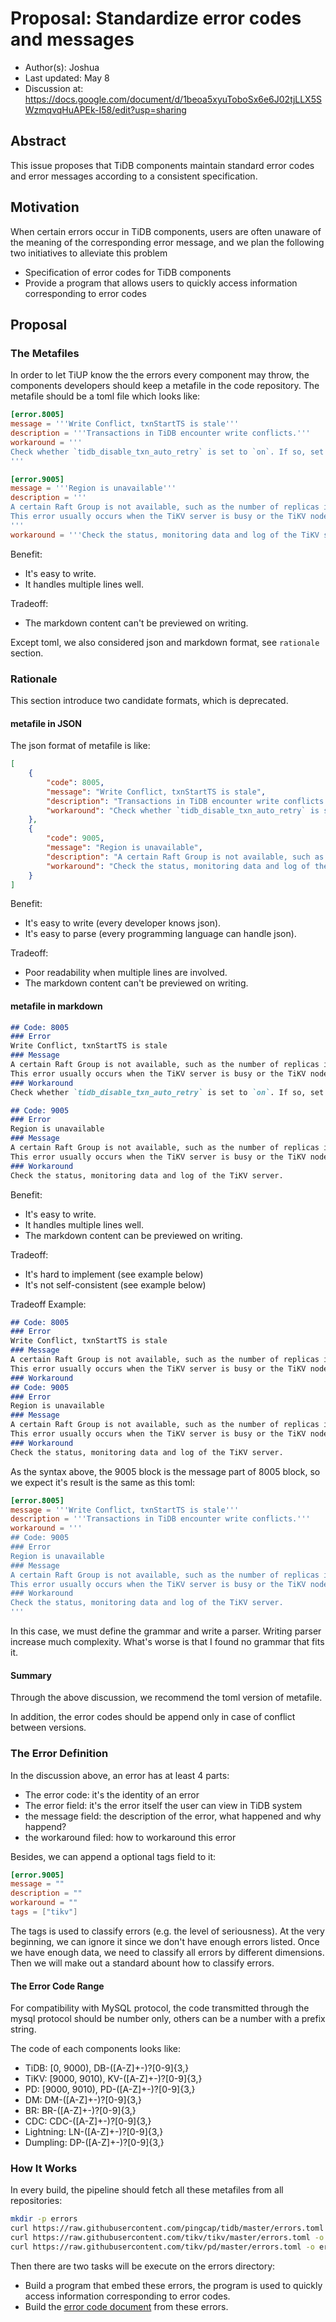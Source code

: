 # Proposal: Standardize error codes and messages

- Author(s):     Joshua
- Last updated:  May 8
- Discussion at: https://docs.google.com/document/d/1beoa5xyuToboSx6e6J02tjLLX5SWzmqvqHuAPEk-I58/edit?usp=sharing

## Abstract

This issue proposes that TiDB components maintain standard error codes and error messages according to a consistent specification.

## Motivation

When certain errors occur in TiDB components, users are often unaware of the meaning of the corresponding error message, and we plan the following two initiatives to alleviate this problem

- Specification of error codes for TiDB components
- Provide a program that allows users to quickly access information corresponding to error codes

## Proposal

### The Metafiles

In order to let TiUP know the the errors every component may throw, the components developers should
keep a metafile in the code repository. The metafile should be a toml file which looks like:

```toml
[error.8005]
message = '''Write Conflict, txnStartTS is stale'''
description = '''Transactions in TiDB encounter write conflicts.'''
workaround = '''
Check whether `tidb_disable_txn_auto_retry` is set to `on`. If so, set it to `off`; if it is already `off`, increase the value of `tidb_retry_limit` until the error no longer occurs.
'''

[error.9005]
message = '''Region is unavailable'''
description = '''
A certain Raft Group is not available, such as the number of replicas is not enough.
This error usually occurs when the TiKV server is busy or the TiKV node is down.
'''
workaround = '''Check the status, monitoring data and log of the TiKV server.'''
```

Benefit:
- It's easy to write.
- It handles multiple lines well.

Tradeoff:
- The markdown content can't be previewed on writing.

Except toml, we also considered json and markdown format, see `rationale` section.

### Rationale

This section introduce two candidate formats, which is deprecated.

#### metafile in JSON

The json format of metafile is like:

```json
[
    {
        "code": 8005,
        "message": "Write Conflict, txnStartTS is stale",
        "description": "Transactions in TiDB encounter write conflicts.",
        "workaround": "Check whether `tidb_disable_txn_auto_retry` is set to `on`. If so, set it to `off`; if it is already `off`, increase the value of `tidb_retry_limit` until the error no longer occurs."
    },
    {
        "code": 9005,
        "message": "Region is unavailable",
        "description": "A certain Raft Group is not available, such as the number of replicas is not enough.\nThis error usually occurs when the TiKV server is busy or the TiKV node is down.",
        "workaround": "Check the status, monitoring data and log of the TiKV server."
    }
]
```

Benefit:
- It's easy to write (every developer knows json).
- It's easy to parse (every programming language can handle json).

Tradeoff:
- Poor readability when multiple lines are involved.
- The markdown content can't be previewed on writing.

#### metafile in markdown

```md
## Code: 8005
### Error
Write Conflict, txnStartTS is stale
### Message
A certain Raft Group is not available, such as the number of replicas is not enough.
This error usually occurs when the TiKV server is busy or the TiKV node is down.
### Workaround
Check whether `tidb_disable_txn_auto_retry` is set to `on`. If so, set it to `off`; if it is already `off`, increase the value of `tidb_retry_limit` until the error no longer occurs.

## Code: 9005
### Error
Region is unavailable
### Message
A certain Raft Group is not available, such as the number of replicas is not enough.
This error usually occurs when the TiKV server is busy or the TiKV node is down.
### Workaround
Check the status, monitoring data and log of the TiKV server.
```

Benefit:
- It's easy to write.
- It handles multiple lines well.
- The markdown content can be previewed on writing.

Tradeoff:
- It's hard to implement (see example below)
- It's not self-consistent (see example below)

Tradeoff Example:

```md
## Code: 8005
### Error
Write Conflict, txnStartTS is stale
### Message
A certain Raft Group is not available, such as the number of replicas is not enough.
This error usually occurs when the TiKV server is busy or the TiKV node is down.
### Workaround
## Code: 9005
### Error
Region is unavailable
### Message
A certain Raft Group is not available, such as the number of replicas is not enough.
This error usually occurs when the TiKV server is busy or the TiKV node is down.
### Workaround
Check the status, monitoring data and log of the TiKV server.
```

As the syntax above, the 9005 block is the message part of 8005 block, so we expect it's result is the same as this toml:

```toml
[error.8005]
message = '''Write Conflict, txnStartTS is stale'''
description = '''Transactions in TiDB encounter write conflicts.'''
workaround = '''
## Code: 9005
### Error
Region is unavailable
### Message
A certain Raft Group is not available, such as the number of replicas is not enough.
This error usually occurs when the TiKV server is busy or the TiKV node is down.
### Workaround
Check the status, monitoring data and log of the TiKV server.
'''
```

In this case, we must define the grammar and write a parser. Writing parser increase much complexity. What's worse
is that I found no grammar that fits it.

#### Summary

Through the above discussion, we recommend the toml version of metafile. 

In addition, the error codes should be append only in case of conflict between versions.

### The Error Definition

In the discussion above, an error has at least 4 parts:
- The error code: it's the identity of an error
- The error field: it's the error itself the user can view in TiDB system
- the message field: the description of the error, what happened and why happend?
- the workaround filed: how to workaround this error

Besides, we can append a optional tags field to it:
```toml
[error.9005]
message = ""
description = ""
workaround = ""
tags = ["tikv"]
```

The tags is used to classify errors (e.g. the level of seriousness). At the very beginning, we can ignore it since we don't have enough errors listed. Once we have enough data, we need to classify all errors by different dimensions. Then we will make out a standard abount how to classify errors.

#### The Error Code Range

For compatibility with MySQL protocol, the code transmitted through the mysql protocol should be number only, others can be a number with a prefix string.

The code of each components looks like:
- TiDB: [0, 9000), DB-([A-Z]+-)?[0-9]{3,}
- TiKV: [9000, 9010), KV-([A-Z]+-)?[0-9]{3,}
- PD: [9000, 9010), PD-([A-Z]+-)?[0-9]{3,}
- DM: DM-([A-Z]+-)?[0-9]{3,}
- BR: BR-([A-Z]+-)?[0-9]{3,}
- CDC: CDC-([A-Z]+-)?[0-9]{3,}
- Lightning: LN-([A-Z]+-)?[0-9]{3,}
- Dumpling: DP-([A-Z]+-)?[0-9]{3,}

### How It Works

In every build, the pipeline should fetch all these metafiles from all repositories:

```bash
mkdir -p errors
curl https://raw.githubusercontent.com/pingcap/tidb/master/errors.toml -o errors/tidb.toml
curl https://raw.githubusercontent.com/tikv/tikv/master/errors.toml -o errors/tikv.toml
curl https://raw.githubusercontent.com/tikv/pd/master/errors.toml -o errors/pd.toml
```

Then there are two tasks will be execute on the errors directory:
- Build a program that embed these errors, the program is used to quickly access information corresponding to error codes.
- Build the [error code document](https://pingcap.com/docs/stable/reference/error-codes/) from these errors.
